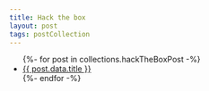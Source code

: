 ```yaml
---
title: Hack the box
layout: post
tags: postCollection
---
```


<ul>
{%- for post in collections.hackTheBoxPost -%}
  <li>
  <a href={{ post.url }}> {{ post.data.title }}</a> </li>
{%- endfor -%}
</ul>